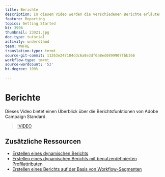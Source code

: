 ```yaml
---
title: Berichte
description: In diesem Video werden die verschiedenen Berichte erläutert, die standardmäßig für einen E-Mail-Versand verfügbar sind.
feature: Reporting
topics: Getting Started
kt: 3906
thumbnail: 23021.jpg
doc-type: tutorial
activity: understand
team: WWFRE
translation-type: tm+mt
source-git-commit: 11263e247184ddc6a8e3df6a8ed0899907fbb366
workflow-type: tm+mt
source-wordcount: '53'
ht-degree: 100%

---
```



# Berichte

Dieses Video bietet einen Überblick über die Berichtsfunktionen von Adobe Campaign Standard.

>[!VIDEO](https://video.tv.adobe.com/v/23021?quality=12)

## Zusätzliche Ressourcen

* [Erstellen eines dynamischen Berichts](/help/reporting/creating-a-dynamic-report.md)
* [Erstellen eines dynamischen Berichts mit benutzerdefinierten Profilattributen](/help/reporting/custom-profile-attributes-dynamic-reports.md)
* [Erstellen eines Berichts auf der Basis von Workflow-Segmenten](/help/reporting/report-on-workflow-segments.md)
